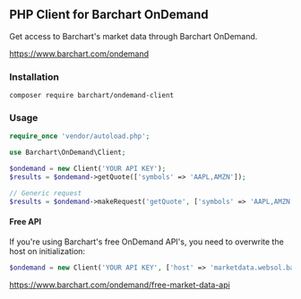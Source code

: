 ## PHP Client for Barchart OnDemand
Get access to Barchart's market data through Barchart OnDemand.

https://www.barchart.com/ondemand

### Installation
```
composer require barchart/ondemand-client
```

### Usage
```php
require_once 'vendor/autoload.php';

use Barchart\OnDemand\Client;

$ondemand = new Client('YOUR API KEY');
$results = $ondemand->getQuote(['symbols' => 'AAPL,AMZN']);

// Generic request
$results = $ondemand->makeRequest('getQuote', ['symbols' => 'AAPL,AMZN']);
```

#### Free API
If you're using Barchart's free OnDemand API's, you need to overwrite the host on initialization:
```php
$ondemand = new Client('YOUR API KEY', ['host' => 'marketdata.websol.barchart.com']);
```

https://www.barchart.com/ondemand/free-market-data-api

